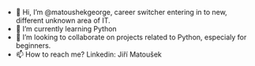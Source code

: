 - 👋 Hi, I’m @matoushekgeorge, career switcher entering in to new, different unknown area of IT.
- 🌱 I’m currently learning Python
- 💞️ I’m looking to collaborate on projects related to Python, especialy for beginners.
- 📫 How to reach me? Linkedin: Jiří Matoušek 

<!---
matoushekgeorge/matoushekgeorge is a ✨ special ✨ repository because its `README.md` (this file) appears on your GitHub profile.
You can click the Preview link to take a look at your changes.
--->
